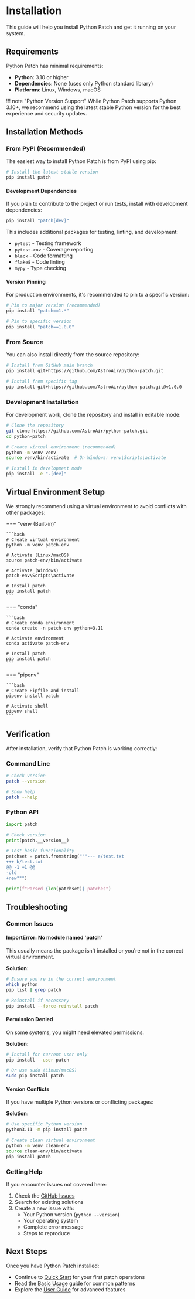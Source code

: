 # Installation

This guide will help you install Python Patch and get it running on your system.

## Requirements

Python Patch has minimal requirements:

- **Python**: 3.10 or higher
- **Dependencies**: None (uses only Python standard library)
- **Platforms**: Linux, Windows, macOS

!!! note "Python Version Support"
    While Python Patch supports Python 3.10+, we recommend using the latest stable Python version for the best experience and security updates.

## Installation Methods

### From PyPI (Recommended)

The easiest way to install Python Patch is from PyPI using pip:

```bash
# Install the latest stable version
pip install patch
```

#### Development Dependencies

If you plan to contribute to the project or run tests, install with development dependencies:

```bash
pip install "patch[dev]"
```

This includes additional packages for testing, linting, and development:

- `pytest` - Testing framework
- `pytest-cov` - Coverage reporting
- `black` - Code formatting
- `flake8` - Code linting
- `mypy` - Type checking

#### Version Pinning

For production environments, it's recommended to pin to a specific version:

```bash
# Pin to major version (recommended)
pip install "patch==1.*"

# Pin to specific version
pip install "patch==1.0.0"
```

### From Source

You can also install directly from the source repository:

```bash
# Install from GitHub main branch
pip install git+https://github.com/AstroAir/python-patch.git

# Install from specific tag
pip install git+https://github.com/AstroAir/python-patch.git@v1.0.0
```

### Development Installation

For development work, clone the repository and install in editable mode:

```bash
# Clone the repository
git clone https://github.com/AstroAir/python-patch.git
cd python-patch

# Create virtual environment (recommended)
python -m venv venv
source venv/bin/activate  # On Windows: venv\Scripts\activate

# Install in development mode
pip install -e ".[dev]"
```

## Virtual Environment Setup

We strongly recommend using a virtual environment to avoid conflicts with other packages:

=== "venv (Built-in)"

    ```bash
    # Create virtual environment
    python -m venv patch-env
    
    # Activate (Linux/macOS)
    source patch-env/bin/activate
    
    # Activate (Windows)
    patch-env\Scripts\activate
    
    # Install patch
    pip install patch
    ```

=== "conda"

    ```bash
    # Create conda environment
    conda create -n patch-env python=3.11
    
    # Activate environment
    conda activate patch-env
    
    # Install patch
    pip install patch
    ```

=== "pipenv"

    ```bash
    # Create Pipfile and install
    pipenv install patch
    
    # Activate shell
    pipenv shell
    ```

## Verification

After installation, verify that Python Patch is working correctly:

### Command Line

```bash
# Check version
patch --version

# Show help
patch --help
```

### Python API

```python
import patch

# Check version
print(patch.__version__)

# Test basic functionality
patchset = patch.fromstring("""--- a/test.txt
+++ b/test.txt
@@ -1 +1 @@
-old
+new""")

print(f"Parsed {len(patchset)} patches")
```

## Troubleshooting

### Common Issues

#### ImportError: No module named 'patch'

This usually means the package isn't installed or you're not in the correct virtual environment.

**Solution:**

```bash
# Ensure you're in the correct environment
which python
pip list | grep patch

# Reinstall if necessary
pip install --force-reinstall patch
```

#### Permission Denied

On some systems, you might need elevated permissions.

**Solution:**

```bash
# Install for current user only
pip install --user patch

# Or use sudo (Linux/macOS)
sudo pip install patch
```

#### Version Conflicts

If you have multiple Python versions or conflicting packages:

**Solution:**

```bash
# Use specific Python version
python3.11 -m pip install patch

# Create clean virtual environment
python -m venv clean-env
source clean-env/bin/activate
pip install patch
```

### Getting Help

If you encounter issues not covered here:

1. Check the [GitHub Issues](https://github.com/AstroAir/python-patch/issues)
2. Search for existing solutions
3. Create a new issue with:
   - Your Python version (`python --version`)
   - Your operating system
   - Complete error message
   - Steps to reproduce

## Next Steps

Once you have Python Patch installed:

- Continue to [Quick Start](quick-start.md) for your first patch operations
- Read the [Basic Usage](basic-usage.md) guide for common patterns
- Explore the [User Guide](../user-guide/cli.md) for advanced features
